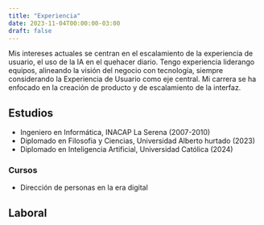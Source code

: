 ```yaml
---
title: "Experiencia"
date: 2023-11-04T00:00:00-03:00
draft: false
---
```


Mis intereses actuales se centran en el escalamiento de la experiencia de usuario, el uso de la IA en el quehacer diario. Tengo experiencia liderango equipos, alineando la visión del negocio con tecnología, siempre considerando la Experiencia de Usuario como eje central. Mi carrera se ha enfocado en la creación de producto y de escalamiento de la interfaz.


## Estudios

- Ingeniero en Informática, INACAP La Serena (2007-2010)
- Diplomado en Filosofia y Ciencias, Universidad Alberto hurtado (2023)
- Diplomado en Inteligencia Artificial, Universidad Católica (2024)
### Cursos

- Dirección de personas en la era digital

## Laboral

